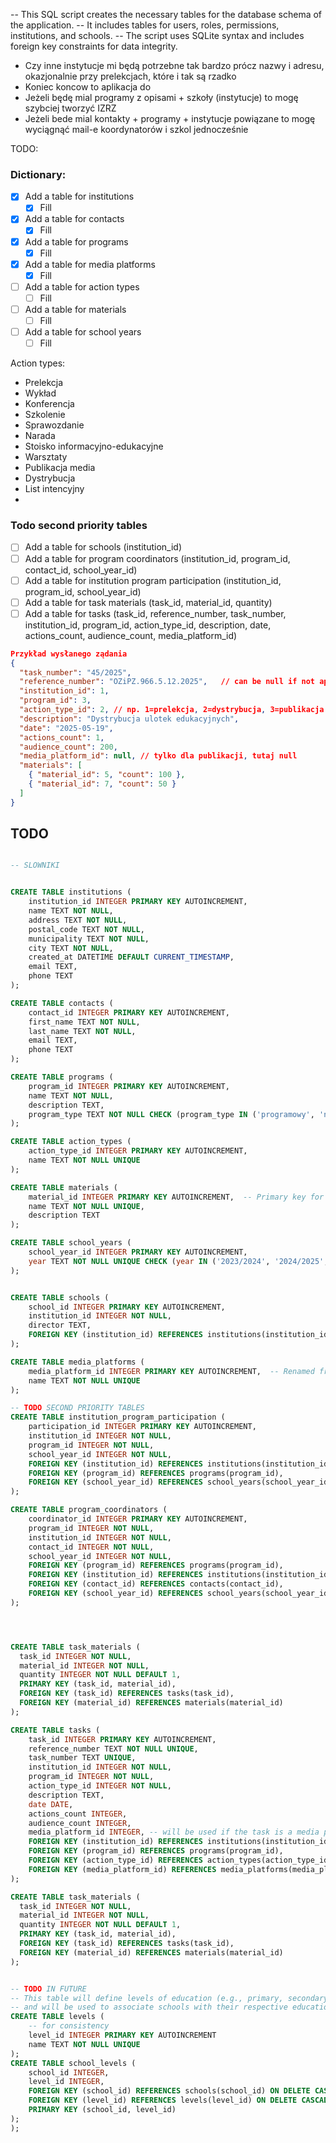 -- This SQL script creates the necessary tables for the database schema of the application.
-- It includes tables for users, roles, permissions, institutions, and schools.
-- The script uses SQLite syntax and includes foreign key constraints for data integrity.

- Czy inne instytucje mi będą potrzebne tak bardzo prócz nazwy i adresu, okazjonalnie przy prelekcjach, które i tak są rzadko
- Koniec koncow to aplikacja do
- Jeżeli będę mial programy z opisami + szkoły (instytucje) to mogę szybciej tworzyć IZRZ
- Jeżeli bede mial kontakty + programy + instytucje powiązane to mogę wyciągnąć mail-e koordynatorów i szkol jednocześnie

TODO:

### Dictionary:

- [x] Add a table for institutions
  - [x] Fill
- [x] Add a table for contacts
  - [x] Fill
- [x] Add a table for programs
  - [x] Fill
- [x] Add a table for media platforms
  - [x] Fill
- [ ] Add a table for action types
  - [ ] Fill
- [ ] Add a table for materials
  - [ ] Fill
- [ ] Add a table for school years
  - [ ] Fill

Action types:

- Prelekcja
- Wykład
- Konferencja
- Szkolenie
- Sprawozdanie
- Narada
- Stoisko informacyjno-edukacyjne
- Warsztaty
- Publikacja media
- Dystrybucja
- List intencyjny
-

### Todo second priority tables

- [ ] Add a table for schools (institution_id)
- [ ] Add a table for program coordinators (institution_id, program_id, contact_id, school_year_id)
- [ ] Add a table for institution program participation (institution_id, program_id, school_year_id)
- [ ] Add a table for task materials (task_id, material_id, quantity)
- [ ] Add a table for tasks (task_id, reference_number, task_number, institution_id, program_id, action_type_id, description, date, actions_count, audience_count, media_platform_id)

```json
Przykład wysłanego ządania
{
  "task_number": "45/2025",
  "reference_number": "OZiPZ.966.5.12.2025",   // can be null if not applicable, e.g., in cases of distribution where IZRZ is not created
  "institution_id": 1,
  "program_id": 3,
  "action_type_id": 2, // np. 1=prelekcja, 2=dystrybucja, 3=publikacja
  "description": "Dystrybucja ulotek edukacyjnych",
  "date": "2025-05-19",
  "actions_count": 1,
  "audience_count": 200,
  "media_platform_id": null, // tylko dla publikacji, tutaj null
  "materials": [
    { "material_id": 5, "count": 100 },
    { "material_id": 7, "count": 50 }
  ]
}
```

## TODO

```sql

-- SLOWNIKI


CREATE TABLE institutions (
    institution_id INTEGER PRIMARY KEY AUTOINCREMENT,
    name TEXT NOT NULL,
    address TEXT NOT NULL,
    postal_code TEXT NOT NULL,
    municipality TEXT NOT NULL,
    city TEXT NOT NULL,
    created_at DATETIME DEFAULT CURRENT_TIMESTAMP,
    email TEXT,
    phone TEXT
);

CREATE TABLE contacts (
    contact_id INTEGER PRIMARY KEY AUTOINCREMENT,
    first_name TEXT NOT NULL,
    last_name TEXT NOT NULL,
    email TEXT,
    phone TEXT
);

CREATE TABLE programs (
    program_id INTEGER PRIMARY KEY AUTOINCREMENT,
    name TEXT NOT NULL,
    description TEXT,
    program_type TEXT NOT NULL CHECK (program_type IN ('programowy', 'nieprogramowy'))
);

CREATE TABLE action_types (
    action_type_id INTEGER PRIMARY KEY AUTOINCREMENT,
    name TEXT NOT NULL UNIQUE
);

CREATE TABLE materials (
    material_id INTEGER PRIMARY KEY AUTOINCREMENT,  -- Primary key for materials table
    name TEXT NOT NULL UNIQUE,
    description TEXT
);

CREATE TABLE school_years (
    school_year_id INTEGER PRIMARY KEY AUTOINCREMENT,
    year TEXT NOT NULL UNIQUE CHECK (year IN ('2023/2024', '2024/2025', '2025/2026'))
);


CREATE TABLE schools (
    school_id INTEGER PRIMARY KEY AUTOINCREMENT,
    institution_id INTEGER NOT NULL,
    director TEXT,
    FOREIGN KEY (institution_id) REFERENCES institutions(institution_id) ON DELETE CASCADE
);

CREATE TABLE media_platforms (
    media_platform_id INTEGER PRIMARY KEY AUTOINCREMENT,  -- Renamed from 'id_media_platform'
    name TEXT NOT NULL UNIQUE
);
```

```sql
-- TODO SECOND PRIORITY TABLES
CREATE TABLE institution_program_participation (
    participation_id INTEGER PRIMARY KEY AUTOINCREMENT,
    institution_id INTEGER NOT NULL,
    program_id INTEGER NOT NULL,
    school_year_id INTEGER NOT NULL,
    FOREIGN KEY (institution_id) REFERENCES institutions(institution_id),
    FOREIGN KEY (program_id) REFERENCES programs(program_id),
    FOREIGN KEY (school_year_id) REFERENCES school_years(school_year_id)
);

CREATE TABLE program_coordinators (
    coordinator_id INTEGER PRIMARY KEY AUTOINCREMENT,
    program_id INTEGER NOT NULL,
    institution_id INTEGER NOT NULL,
    contact_id INTEGER NOT NULL,
    school_year_id INTEGER NOT NULL,
    FOREIGN KEY (program_id) REFERENCES programs(program_id),
    FOREIGN KEY (institution_id) REFERENCES institutions(institution_id),
    FOREIGN KEY (contact_id) REFERENCES contacts(contact_id),
    FOREIGN KEY (school_year_id) REFERENCES school_years(school_year_id)
);




CREATE TABLE task_materials (
  task_id INTEGER NOT NULL,
  material_id INTEGER NOT NULL,
  quantity INTEGER NOT NULL DEFAULT 1,
  PRIMARY KEY (task_id, material_id),
  FOREIGN KEY (task_id) REFERENCES tasks(task_id),
  FOREIGN KEY (material_id) REFERENCES materials(material_id)
);

CREATE TABLE tasks (
    task_id INTEGER PRIMARY KEY AUTOINCREMENT,
    reference_number TEXT NOT NULL UNIQUE,
    task_number TEXT UNIQUE,
    institution_id INTEGER NOT NULL,
    program_id INTEGER NOT NULL,
    action_type_id INTEGER NOT NULL,
    description TEXT,
    date DATE,
    actions_count INTEGER,
    audience_count INTEGER,
    media_platform_id INTEGER, -- will be used if the task is a media publication
    FOREIGN KEY (institution_id) REFERENCES institutions(institution_id),
    FOREIGN KEY (program_id) REFERENCES programs(program_id),
    FOREIGN KEY (action_type_id) REFERENCES action_types(action_type_id),
    FOREIGN KEY (media_platform_id) REFERENCES media_platforms(media_platform_id)
);

CREATE TABLE task_materials (
  task_id INTEGER NOT NULL,
  material_id INTEGER NOT NULL,
  quantity INTEGER NOT NULL DEFAULT 1,
  PRIMARY KEY (task_id, material_id),
  FOREIGN KEY (task_id) REFERENCES tasks(task_id),
  FOREIGN KEY (material_id) REFERENCES materials(material_id)
);


-- TODO IN FUTURE
-- This table will define levels of education (e.g., primary, secondary, etc.)
-- and will be used to associate schools with their respective education levels in the future.
CREATE TABLE levels (
    -- for consistency
    level_id INTEGER PRIMARY KEY AUTOINCREMENT
    name TEXT NOT NULL UNIQUE
);
CREATE TABLE school_levels (
    school_id INTEGER,
    level_id INTEGER,
    FOREIGN KEY (school_id) REFERENCES schools(school_id) ON DELETE CASCADE,
    FOREIGN KEY (level_id) REFERENCES levels(level_id) ON DELETE CASCADE,
    PRIMARY KEY (school_id, level_id)
);
);
```
